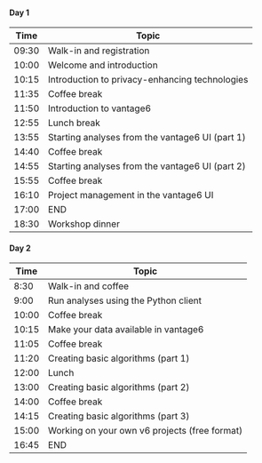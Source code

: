 #### Day 1

| Time  | Topic                                           |
| ----- | ----------------------------------------------- |
| 09:30 | Walk-in and registration                        |
| 10:00 | Welcome and introduction                        |
| 10:15 | Introduction to privacy-enhancing technologies  |
| 11:35 | Coffee break                                    |
| 11:50 | Introduction to vantage6                        |
| 12:55 | Lunch break                                     |
| 13:55 | Starting analyses from the vantage6 UI (part 1) |
| 14:40 | Coffee break                                    |
| 14:55 | Starting analyses from the vantage6 UI (part 2) |
| 15:55 | Coffee break                                    |
| 16:10 | Project management in the vantage6 UI           |
| 17:00 | END                                             |
| 18:30 | Workshop dinner                                 |

#### Day 2

| Time  | Topic                                         |
| ----- | --------------------------------------------- |
| 8:30  | Walk-in and coffee                            |
| 9:00  | Run analyses using the Python client          |
| 10:00 | Coffee break                                  |
| 10:15 | Make your data available in vantage6          |
| 11:05 | Coffee break                                  |
| 11:20 | Creating basic algorithms (part 1)            |
| 12:00 | Lunch                                         |
| 13:00 | Creating basic algorithms (part 2)            |
| 14:00 | Coffee break                                  |
| 14:15 | Creating basic algorithms (part 3)            |
| 15:00 | Working on your own v6 projects (free format) |
| 16:45 | END                                           |
